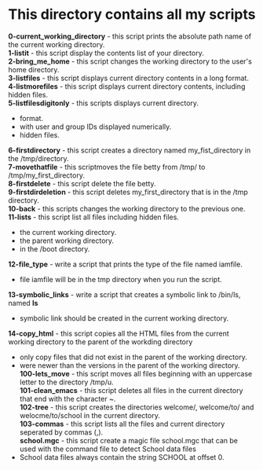 # This directory contains all my scripts

**0-current_working_directory** - this script prints the absolute path name of the current working directory.<br>
**1-listit** - this script display the contents list of your directory.<br>
**2-bring_me_home** - this script changes the working directory to the user's home directory.<br>
**3-listfiles** - this script displays current directory contents in a long format.<br>
**4-listmorefiles** - this script displays current directory contents, including hidden files.<br>
**5-listfilesdigitonly** - this scripts displays current directory.<br>
* format.<br>
* with user and group IDs displayed numerically.<br>
* hidden files.<br>

**6-firstdirectory** - this script creates a directory named my_fist_directory in the /tmp/directory.<br>
**7-movethatfile** - this scriptmoves the file betty from /tmp/ to /tmp/my_first_directory.<br>
**8-firstdelete** - this script delete the file betty.<br>
**9-firstdirdeletion** - this script deletes my_first_directory that is in the /tmp directory.<br>
**10-back** - this scripts changes the working directory to the previous one.<br>
**11-lists** - this script list all files including hidden files.<br>
* the current working directory.<br>
* the parent working directory.<br>
* in the /boot directory.<br>

**12-file_type** - write a script that prints the type of the file named iamfile.<br>
* file iamfile will be in the tmp directory when you run the script.<br>

**13-symbolic_links** - write a script that creates a symbolic link to /bin/ls, named __ls__<br>
* symbolic link should be created in the current working directory.<br>

**14-copy_html** - this script copies all the HTML files from the current working directory to the parent of the workding directory<br>
* only copy files that did not exist in the parent of the working directory.<br>
* were newer than the versions in the parent of the working directory.<br>
**100-lets_move** - this script  moves all files beginning with an uppercase letter to the directory /tmp/u.<br>
**101-clean_emacs** - this script deletes all files in the current directory that end with the character ~.<br>
**102-tree** - this script creates the directories welcome/, welcome/to/ and welocme/to/school in the current directory.<br>
**103-commas** - this script lists all the files and current directory seperated by commas (,).<br>
**school.mgc** - this script create a magic file school.mgc that can be used with the command file to detect School data files<br>
* School data files always contain the string SCHOOL at offset 0.<br>